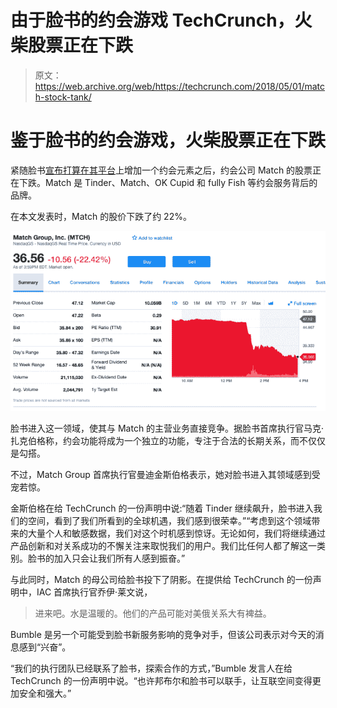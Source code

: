 # 由于脸书的约会游戏 TechCrunch，火柴股票正在下跌

> 原文：<https://web.archive.org/web/https://techcrunch.com/2018/05/01/match-stock-tank/>

# 鉴于脸书的约会游戏，火柴股票正在下跌

紧随脸书[宣布打算在其平台](https://web.archive.org/web/20221025222016/https://techcrunch.com/2018/05/01/facebook-dating/)上增加一个约会元素之后，约会公司 Match 的股票正在下跌。Match 是 Tinder、Match、OK Cupid 和 fully Fish 等约会服务背后的品牌。

在本文发表时，Match 的股价下跌了约 22%。

![](img/e50464e3a9c3c8d7176946a5dc63ccb2.png)

脸书进入这一领域，使其与 Match 的主营业务直接竞争。据脸书首席执行官马克·扎克伯格称，约会功能将成为一个独立的功能，专注于合法的长期关系，而不仅仅是勾搭。

不过，Match Group 首席执行官曼迪金斯伯格表示，她对脸书进入其领域感到受宠若惊。

金斯伯格在给 TechCrunch 的一份声明中说:“随着 Tinder 继续飙升，脸书进入我们的空间，看到了我们所看到的全球机遇，我们感到很荣幸。”“考虑到这个领域带来的大量个人和敏感数据，我们对这个时机感到惊讶。无论如何，我们将继续通过产品创新和对关系成功的不懈关注来取悦我们的用户。我们比任何人都了解这一类别。脸书的加入只会让我们所有人感到振奋。”

与此同时，Match 的母公司给脸书投下了阴影。在提供给 TechCrunch 的一份声明中，IAC 首席执行官乔伊·莱文说，

> 进来吧。水是温暖的。他们的产品可能对美俄关系大有裨益。

Bumble 是另一个可能受到脸书新服务影响的竞争对手，但该公司表示对今天的消息感到“兴奋”。

“我们的执行团队已经联系了脸书，探索合作的方式，”Bumble 发言人在给 TechCrunch 的一份声明中说。“也许邦布尔和脸书可以联手，让互联空间变得更加安全和强大。”